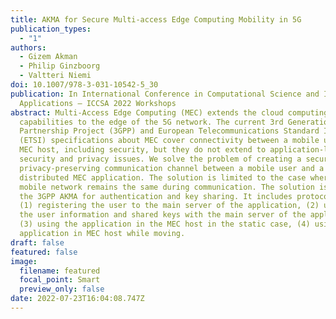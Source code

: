 ```yaml
---
title: AKMA for Secure Multi-access Edge Computing Mobility in 5G
publication_types:
  - "1"
authors:
  - Gizem Akman
  - Philip Ginzboorg
  - Valtteri Niemi
doi: 10.1007/978-3-031-10542-5_30
publication: In International Conference in Computational Science and Its
  Applications – ICCSA 2022 Workshops
abstract: Multi-Access Edge Computing (MEC) extends the cloud computing
  capabilities to the edge of the 5G network. The current 3rd Generation
  Partnership Project (3GPP) and European Telecommunications Standard Institute
  (ETSI) specifications about MEC cover connectivity between a mobile user and a
  MEC host, including security, but they do not extend to application-level
  security and privacy issues. We solve the problem of creating a secure and
  privacy-preserving communication channel between a mobile user and a
  distributed MEC application. The solution is limited to the case where the
  mobile network remains the same during communication. The solution is based on
  the 3GPP AKMA for authentication and key sharing. It includes protocols for
  (1) registering the user to the main server of the application, (2) updating
  the user information and shared keys with the main server of the application,
  (3) using the application in the MEC host in the static case, (4) using the
  application in MEC host while moving.
draft: false
featured: false
image:
  filename: featured
  focal_point: Smart
  preview_only: false
date: 2022-07-23T16:04:08.747Z
---
```

